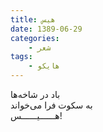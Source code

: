 ```yaml
---
title: هیس
date: 1389-06-29
categories:
    - شعر
tags:
    - هایکو
---
```


باد در شاخه‌ها  
به سکوت فرا می‌خواند  
هــــــیــــــس!
